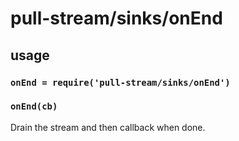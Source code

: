 # pull-stream/sinks/onEnd

## usage

### `onEnd = require('pull-stream/sinks/onEnd')`

### `onEnd(cb)`

Drain the stream and then callback when done.
